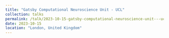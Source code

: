 ```yaml
---
title: "Gatsby Computational Neuroscience Unit - UCL"
collection: talks
permalink: /talk/2023-10-15-gatsby-computational-neuroscience-unit---ucl
date: 2023-10-15
location: "London, United Kingdom"
---
```

